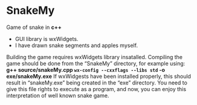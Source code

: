# SnakeMy
Game of snake in **c++**

* GUI library is wxWidgets.
* I have drawn snake segments and apples myself.


Building the game requires wxWidgets library insatalled. Compiling the game should be done from the “SnakeMy” directory, for example using: 
**g++ source/snakeMy.cpp `wx-config --cxxflags --libs std` -o exe/snakeMy.exe**
If wxWidgests have been installed properly, this should result in “snakeMy.exe” being created in the  “exe” directory. You need to give this file rights to execute as a program, and now, you can enjoy this interpretation of well known snake game.  
